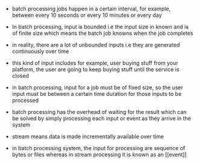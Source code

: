 - batch processing jobs happen in a certain interval, for example, between every 10 seconds or every 10 minutes or every day
- In batch processing, input is bounded i.e the input size in known and is of finite size which means the batch job knowns when the job completes 

- in reality, there are a lot of unbounded inputs i.e they are generated continuously over time 
- this kind of input includes for example, user buying stuff from your platform, the user are going to keep buying stuff until the service is closed
- in batch processing, input for a job must be of fixed size, so the user input must be between a certain time duration for those inputs to be processed

- batch processing has the overhead of waiting for the result which can be solved by simply processing each input or event as they arrive in the system

- stream means data is made incrementally available over time 
- in batch processing system, the input for processing are sequence of bytes or files whereas in stream processing it is known as an [[event]]